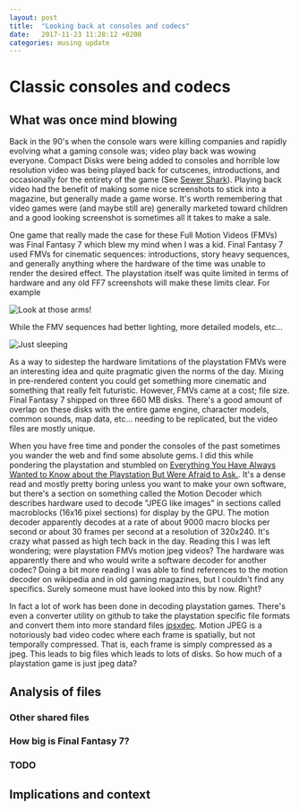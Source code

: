 ```yaml
---
layout: post
title:  "Looking back at consoles and codecs"
date:   2017-11-23 11:28:12 +0200
categories: musing update
---
```

# Classic consoles and codecs
## What was once mind blowing

Back in the 90's when the console wars were killing companies and rapidly evolving what a gaming console was; video play back was wowing everyone. Compact Disks were being added to consoles and horrible low resolution video was being played back for cutscenes, introductions, and occasionally for the entirety of the game (See [Sewer Shark](https://en.wikipedia.org/wiki/Sewer_Shark)). Playing back video had the benefit of making some nice screenshots to stick into a magazine, but generally made a game worse. It's worth remembering that video games were (and maybe still are) generally marketed toward children and a good looking screenshot is sometimes all it takes to make a sale.

One game that really made the case for these Full Motion Videos (FMVs) was Final Fantasy 7 which blew my mind when I was a kid. Final Fantasy 7 used FMVs for cinematic sequences: introductions, story heavy sequences, and generally anything where the hardware of the time was unable to render the desired effect. The playstation itself was quite limited in terms of hardware and any old FF7 screenshots will make these limits clear. For example

![Look at those arms!](https://i.imgur.com/mqoBUu8.jpg)

While the FMV sequences had better lighting, more detailed models, etc...

![Just sleeping](https://i.imgur.com/THiW2gs.jpg)

 As a way to sidestep the hardware limitations of the playstation FMVs were an interesting idea and quite pragmatic given the norms of the day. Mixing in pre-rendered content you could get something more cinematic and something that really felt futuristic. However, FMVs came at a cost; file size. Final Fantasy 7 shipped on three 660 MB disks. There's a good amount of overlap on these disks with the entire game engine, character models, common sounds, map data, etc... needing to be replicated, but the video files are mostly unique.

When you have free time and ponder the consoles of the past sometimes you wander the web and find some absolute gems. I did this while pondering the playstation and stumbled on [Everything You Have Always Wanted to Know about the Playstation But Were Afraid to Ask.](https://gamehacking.org/faqs/PSX.pdf). It's a dense read and mostly pretty boring unless you want to make your own software, but there's a section on something called the Motion Decoder which describes hardware used to decode "JPEG like images" in sections called macroblocks (16x16 pixel sections) for display by the GPU. The motion decoder apparently decodes at a rate of about 9000 macro blocks per second or about 30 frames per second at a resolution of 320x240. It's crazy what passed as high tech back in the day. Reading this I was left wondering; were playstation FMVs motion jpeg videos? The hardware was apparently there and who would write a software decoder for another codec? Doing a bit more reading I was able to find references to the motion decoder on wikipedia and in old gaming magazines, but I couldn't find any specifics. Surely someone must have looked into this by now. Right?

In fact a lot of work has been done in decoding playstation games. There's even a converter utility on github to take the playstation specific file formats and convert them into more standard files [jpsxdec](https://github.com/m35/jpsxdec). Motion JPEG is a notoriously bad video codec where each frame is spatially, but not temporally compressed. That is, each frame is simply compressed as a jpeg. This leads to big files which leads to lots of disks. So how much of a playstation game is just jpeg data?

## Analysis of files

### Other shared files

### How big is Final Fantasy 7?

### TODO


## Implications and context
